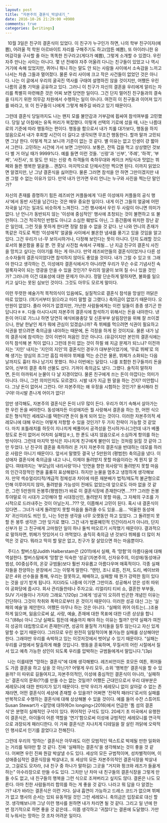```yaml
---
layout: post
title: "자본주의_결혼식_박살내기_"
date: 2016-10-26 21:29:00 +0900
comments: true 
categories: [writings] 
---
```

 
10월 3일은 친구의 결혼식이 있었다. 이 친구가 누구인가 하면, 나의 학부 친구이자(예쁨), 어려울 적 학원 아르바이트 자리를 구해주기도 하고(암튼 예쁨), 또 아이러니한 유머감각을 구사할 줄 아는 똑똑한 친구라고(게다가 예쁨), 그렇게 소개할 수 있겠다. 우린 자주 만나는 사이는 아니다. 몇 년 전에야 자주 어울려 다니는 친구들이 있었고 나 역시 거기에 속해 있었지만, 퀴어니 뭐니 하는 말도 안 되는 사람들 사이에서 소속감을 느끼고 나서는 차츰 그들과 멀어졌다. 물론 우리 사이에 크고 작은 사건들이 없었던 것은 아니다. 나는 이 글에서 우리의 굴곡진 역사를 구태여 설명하진 않을 것이지만, 어쨌든 우린 나름의 공통 기억을 공유하고 있다. 그러니 이 친구가 자신의 결혼을 우리에게 알리는 자리를 특별히 마련해준 것은 어찌 보면 당연한 일이다. 그건 단지 멀어진 친구들과의 결속을 다지기 위한 의무감 차원에서 수행하는 일이 아니다. 여전히 이 친구들과 이어져 있기를 바라고, 또 이 친구들이 나에게 그렇게 해주길 바라고 있기 때문이다.
 


그런데 결혼식 당일까지도 나는 왠지 모를 불안감과 거부감에 휩싸여 참석여부를 고민했다. 당일 날 아침에는 유독 머리가 복잡했다. 이렇게 선택의 기로에 섰을 때, 나는 나름대로의 기준에 따라 행동하는 편이다. 행동을 함으로서 내가 치룰 대가보다, 행동을 하지 않음으로서 내가 후회할 시간이 더 길다고 생각되면 무조건 행동한다. 할까 말까 고민되면 그냥 한다. 이렇게 적고 보니까 기준이 없는 것 같다. 별 이유는 없고 인생이 걍 짧아서 그런다. 고민하는 시간에 가서 보면 그만이다. 보통은, 잔뜩 겁을 먹고 상상했던 것보다 별 거 아닐 때가 9999%다. 예를 들면 이런 것들. '신랑'과 '신부', '주례', '하객', '부케', '사진사', 또 말도 안 되는 신랑 측 하객들의 축하무대와 케이크 커팅식과 맛없는 뷔페와 들뜬 행복한 얼굴들... 괜찮다. 마지막으로 단체사진만 찍으면 된다. 이까지 읽었으면 알겠지만, 난 그냥 결혼식을 싫어한다. 물론 그러면 참석을 안 하면 그만이겠지만 내겐 그럴 수 없는 이유가 있다. 만약 내가 안가면 우리 언니는 누구와 사진을 찍는단 말인가?



자신의 존재를 증명하기 힘든 레즈비언 커플들에게 '다른 이성애자 커플들의 공식 행사'에서 동반 사진을 남긴다는 것은 매우 중요한 일이다. 내게 이건 그들의 얼굴에 어떤 자국을 남기는 일과도 비슷하게 느껴진다. 그런 행사에서 우린 두 사람이 아니면 의미가 없다. 난 언니가 동반되지 않는 '이성애 중심적인' 행사에 초청되는 것이 불편하고 또 불안하다. 그건 적극적인 반항도 아니고 소심한 훼방도 아닌, 그 중간쯤에 위치한 장난 같은 일인데, 그런 짓을 못하게 한다면 정말 참을 수 없을 것 같다. 난 나와 언니의 존재가 똑같은 각도로 찍힌 ‘이성애적’ 얼굴들 사이에서 불온한 냄새를 풍기고 있을 것임을 알고 있다. 그건 우리가 너-무 보이시하거나, 다정해 보인다는 뜻이 아니다. 단지 도래할 것으로서의 불온함을 풍길 뿐. 먼 훗날 사진첩 속에서 구제될... 난 지금 친구의 결혼식 사진을 망치고 싶다는 이야기를 하는 게 아니다. 만약 레즈비언들의 결혼식이었거나 다른 성소수자들의 결혼식이었다면 참석하지 않아도 좋았을 것이다. 내가 그럴 수 있고 또 그래야 한다고 생각하는 건, 이성애자 결혼식에서가 아니라면 우리가 무슨 수로 기념사진 속 얼룩자국이 되는 영광을 안을 수 있을 것인가? 우리의 얼굴이 보여 질 수나 있을 것인가? 그러니까 이건 대표성에 대한 문제가 아니다. 정말 단순하게 말하자면, 불화를 일으키고 싶다는 못된 심보인 것이다. 그것도 아무도 모르게 말이다.
 


이런 뚜렷한 예술가적 목적의식이 있음에도, 실질적으로 결혼식 참석을 망설인 까닭은 따로 있었다. (여기서부터 읽으라고 미리 말할 걸 그랬다.) 축의금이 없었기 때문이다. 오만원이 없었다. 졸라 어이가 없겠지만, 가난한 사람들에게는 이런 일들이 종종 생기곤 한답니다ㅎㅎ. 다들 아시다시피 자본주의 결혼식에 참석하기 위해서는 돈을 내야한다. 낸 돈이 어디로 가느냐 하면 당연히 예식비용충당 및 신혼부부 살림장만을 위해 잘 쓰이겠으나, 한낱 한낱인 제가 뭐에 관심이 있겠습니까? 즉 뷔페를 먹으려면 식권이 필요하고 식권을 받으려면 축의금을 내야하는 때문에, 돈 걱정을 하게 된 것이지요. 물론 내가 남의 결혼식에 참석하는 것이 이번이 처음인 것은 아니다. (유감이지만 본인의 결혼식에는 아직 참석해 본 적이 없다.) 그런데 돈이 없는 것이 하필 왜 지금 문제가 되느냐? 이전까지는 '지인' 내지는 '지인의 지인'의 결혼식인 경우가 대부분이었기에, ‘무료 뷔페’로 의해 생기는 양심의 조그만 흠집 따위야 뷔페를 먹는 순간은 물론, 뷔페가 소화되는 다음 날까지도 흉터 하나 남기지 못했다. 허나 이번에는 달랐다. 나를 포함한 친구들끼리 돈을 모아, 신부의 결혼 축하 선물도 샀다. 기꺼이 축의금도 냈다. 그랬다. 솔직히 말하자면, 돈이 아까워서 눈물이 다 날 지경이었다. 물론 친구에게 쓰는 돈이 아깝다는 의미가 아니다. 아니, 그런 의미인지도 모르겠다. 시발 내가 지금 뭔 말을 하는 건지? 미안합니다. 그냥 돈이 없어서 그런다. 아! 자본주의는 왜 우정을 시험하는 것인가? 용서해라 친구야! 아시발 존나게 어이가 없다!



암만 생각해도, 자본주의 결혼식은 돈이 너무 많이 든다. 우리가 여기 속해서 살아가는 한 우린 돈을 써야한다. 동성애자든 이성애자든 뭘 사랑해서 결혼을 하는 한, 어떤 식으로든 형식적인 세레모니를 택한다면 돈이 들게 되어 있는 것이다. 이러한 자본주의적 세레모니에 대해 우리는 어떻게 저항할 수 있을 것인가? 두 가지 전략이 가능할 것 같았다. 마치 포틀래치를 하듯이 지나치게 베풀어서 공격성을 전시하거나(그런데 내가 베풀 정도로 돈이 없어서 어차피 실패임ㅎ;), 한 푼도 내지 않음으로서 소심하게 항의를 하는 방식이다. 그런데 마지막 방식은 지나치게 친구에게 불만이 있는 것처럼 읽힐 것 같아 그만 두었다. 난 친구의 결혼을 축하하러 온 거지 자본주의 결혼식을 반대하는 데모를 하러 온 사람은 아니기 때문이다. 앞서서 말했듯 결국 난 5만원의 (평범한) 축의금을 냈다. 이성애자 결혼식에 축의금을 내고 나니, 이제야 돌려받지 못할 마음이라는 게 뭔지 알 것 같다. 여태까지는 ‘부모님의 내리사랑’이나 ‘인연을 향한 외사랑’이 돌려받지 못할 마음의 인간극장적인 면을 훌륭히 표상해왔다. 하지만 눈물을 멈추고 냉정하게 생각해보자. 만약 섹슈얼리티적/계급적 정체성과 차이에 따른 재분배가 법적/제도적 불균형으로 인해 이루어지지 않아, 돌려받을 가능성이 전에도 없었는데 앞으로도 아마 없을 것 같은, 그런 5만원의 돈봉투(평범한)가 바로 이 결혼식장에 존재한다면....??? 그러한 돈봉투야말로 이 시대가 고민해야 할 시대정신인, 돌려받지 못할 마음, 그 자체의 구조를 가시적으로 드러내주는 것이 아닐는지...??? 앗, 이쯤해서 고민이 된다. 혹시 내 결혼식이 있다면... 그녀가 내게 돌려받지 못할 마음을 돌려줄 수도 있을...음... ‘억울한 동성애자’ 귀신이라도 씌인 듯, 나는 5만원 생각을 너무 오랫동안 하고 있었다. 그 돌려받지 못할 돈 봉투 생각은 그만 잊기로 했다. 그건 내가 법륜혜민적 인간이라서가 아니라, 단지 신부가 된 그 친구에게 고마웠던 일이 하나 둘씩 떠오르기 시작했기 때문이다. 결과적으로 말하자면, 뷔페가 맛있어서 다 까먹었다. 솔직히 축의금 낸 것보다 뷔페를 더 많이 처먹은 것 같다. 뭐라고 딱히 할 말은 없고, 친구가 잘 살았으면 하는 마음뿐이다.


 
주디스 할버스탐Judith Halberstam은 <The Queer Art of Failure>(2011)에서 실패, 즉 ‘망함’의 아름다움에 대해 역설한다. 할버스탐에게 ‘망함’은 익숙한 ‘성공’(자본주의, 신자유주의, 이성애/동성애규범성, 00중심주의, 온갖 규범들)보다 훨씬 자유롭고 아름다우며 매혹적이다. 각종 실패자들을 찬양하는 문장에서 그는 이렇게 말한다. “렌턴, 조니 로튼, 진저, 도리, 베이브와 같은 4위 선수들을 통해, 우리는 잘못하고, 패배하고, 실패할 때 뭔가 강력한 힘이 있다는 것을 상기 받게 됩니다. 지더라도 나중에 이기면 그만이죠. 성공해서 얻은 성취 따위야 공화당에 줍시다. 회사 관리들한테나 주자고요. 리얼리티 티비 쇼, 결혼한 부부들, SUV 기사들이나 가지라 그래요.”(120p) 그에게 ‘성공’이 오히려 빈곤한 개념인 이유는 간단하다. 그것이 착취와 폭력으로부터 온 것이기 때문이다. 이러한 성공 대신 그는 ‘실패의 예술’을 제안한다. 어쨌든 아무나 하는 것은 아니다. “실패의 퀴어 아트는(...)조용하게 잃으며, 잃음으로써 삶, 사랑, 예술, 존재에 대한 목표에 대한 다른 상상을 합니다.”(88p) 아니 그냥 실패도 힘든데 예술까지 해야 하는 이유는 뭘까? 만약 실패가 여전히 성공의 대립항으로서 존재한다면, 성공의 물질적 가치들을 질투 않는다고 자신 있게 말할 수 없기 때문이다. 그러므로 우린 완전히 일탈적이며 불가능한 실패를 상상해야만 한다. 그래야만 우리를 속박하고 있는 이것저것에서 벗어날 수 있기 때문이다. “실패는 우리를 규범에서 탈출하게 해줄 것입니다. 행동을 훈육하며, 무질서의 어린 시절에서 질서 있고 예측 가능한 성인이 되도록 우리를 압박하는 규범들에게서 말입니다.”(3p)

 
나는 이를테면 "망하는 결혼식"에 대해 생각해봤다. 레즈비언이든 호모든 여튼, 퀴어들도 가끔 결혼을 하고 싶을 것 아닌가? 어떻게 우리 모두, 소위 '행복한' 결혼식을 할 수 있을까? 이 따위로 길들여지고, 자본주의적인, 이성애 중심적인 결혼식이 아니라, '실패하는' 결혼식의 문화(??)를 만들 수는 없는 것일까? 어쨌든 근대인으로서 우리 대부분은 세레모니에 대한 판타지가 있기 때문이다. 만약 우리가 세레모니 없이 살아갈 수 없는 존재라면, 어떤 결혼식이 세상에 존재할 수 있을까? 어쩌면 '전략적 패러디'로서의 실패를 반복적으로 수행하는 결혼식에 대해 상상해볼 수 있을 것이다. 예를 들어 수잔 스튜어트Susan Stewart가 <갈망에 대하여On longing>(2016)에서 언급한 '톰 섬의 결혼식'은 분명히 실패적인 구석이 있다. 퀴어적인 구석도 있다. 20세기 초 미국에서 유행한 이 결혼식은, 아이들이 어른 역할을 '연기'함으로써 이성애 규범적인 세레모니를 연극적으로 과장되게 패러디한다. 이 가짜 결혼식은 지나치게 디테일을 잘 살린 까닭에 오락적인 행사로서 인기를 끌었다고 전해진다.


그런데 우리의 ‘망하는’ 결혼식은 아무래도 이런 모범적인 텍스트로 박제될 만한 일화와는 거리를 둬야만 할 것 같다. 진짜 '실패하는 결혼식'을 생각해보는 것이 좋을 것 같다. 어쩌면 우린 진짜 뭔갈 박살낼 수도 있다. 세상의 모든 규범적이며, 성차별적이며, 이성애중심적인 결혼식장을 박살내고, 또 세상의 모든 자본주의적인 결혼식장을 박살내고, 그걸로도 모자라, (내 친구 중 하나가 말하길) 그곳을 "거지와 펑크와 레즈가 들끓게 하는" 아수라장으로 만들 수도 있다. 그치만 난 차마 내 친구들의 결혼식장을 그렇게 만들 수도 없고, 내 친구들의 행복을 그런 식으로 조져버리고 싶지도 않다. 결론은 나도 모른다. 아마 친한 사람들끼리 합의를 하는 게 좋을 것 같다. 나라고 뭐 답을 다 알겠는가? 내가 바라는 결혼식은 이런 거다. 실내 흡연이 가능하고 드레스 코드가 없으며 뷔페가 없고 행사의 순서는 있되 유동적일 것인 그런 세레모니. 축의금은 입장료로 대신 할 것. 생각해보니까 그냥 이런 행사를 원하면 내가 차리면 될 것 같다. 그리고 일 년에 한 번 정기적으로 하면 좋을 것 같은데... 이쯤 생각하고 '귀찮다'는 결론에 도달했다. 가만히 누워서는 망하는 것 조차 어려운 일이다.



